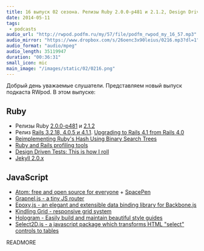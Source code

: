 ```yaml
---
title: 16 выпуск 02 сезона. Релизы Ruby 2.0.0-p481 и 2.1.2, Design Driven Tests, Epoxy.js, Hologram и прочее
date: 2014-05-11
tags:
 - podcasts
audio_url: "http://rwpod.podfm.ru/my/57/file/podfm_rwpod_my_16_57.mp3"
audio_mirror: "https://www.dropbox.com/s/26oenc3x90leius/0216.mp3?dl=1"
audio_format: "audio/mpeg"
audio_length: 35119947
duration: "00:36:31"
small_icon: mic
main_image: "/images/static/02/0216.png"
---
```


Добрый день уважаемые слушатели. Представляем новый выпуск подкаста RWpod. В этом выпуске:

## Ruby

 - Релизы Ruby [2.0.0-p481](https://www.ruby-lang.org/en/news/2014/05/09/ruby-2-0-0-p481-is-released/) и [2.1.2](https://www.ruby-lang.org/en/news/2014/05/09/ruby-2-1-2-is-released/)
 - Релиз [Rails 3.2.18, 4.0.5 и 4.1.1](http://weblog.rubyonrails.org/2014/5/6/Rails_3_2_18_4_0_5_and_4_1_1_have_been_released/). [Upgrading to Rails 4.1 from Rails 4.0](http://dev.mensfeld.pl/2014/05/upgrading-to-rails-4-1-from-rails-4-0-ruby-on-rails/)
 - [Reimplementing Ruby's Hash Using Binary Search Trees](http://zvkemp.github.io/blog/2014/04/28/reimplementing-rubys-hash-using-binary-search-trees/)
 - [Ruby and Rails profiling tools](http://shared-mind.tumblr.com/post/84808476343/ruby-rails-profiling-tools)
 - [Design Driven Tests: This is how I roll](http://www.schneems.com/2014/05/08/design-driven-tests.html)
 - [Jekyll 2.0.x](http://jekyllrb.com/news/2014/05/06/jekyll-turns-2-0-0/)

## JavaScript

 - [Atom: free and open source for everyone](https://github.com/blog/1831-atom-free-and-open-source-for-everyone) + [SpacePen](http://atom.github.io/space-pen/)
 - [Grapnel.js - a tiny JS router](http://engineeringmode.github.io/Grapnel.js/)
 - [Epoxy.js - an elegant and extensible data binding library for Backbone.js](http://epoxyjs.org/)
 - [Kindling Grid - responsive grid system](http://timothy-long.com/kindling/)
 - [Hologram - Easily build and maintain beautiful style guides](http://trulia.github.io/hologram/)
 - [Select2D.js - a javascript package which transforms HTML "select" controls to tables](http://mark-rolich.github.io/Select2D.js/)

READMORE

